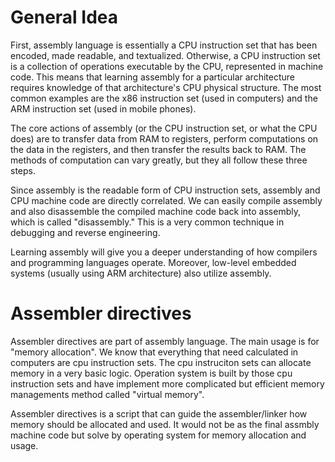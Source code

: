 # General Idea
First, assembly language is essentially a CPU instruction set that has been encoded, made readable, and textualized. Otherwise, a CPU instruction set is a collection of operations executable by the CPU, represented in machine code. This means that learning assembly for a particular architecture requires knowledge of that architecture's CPU physical structure. The most common examples are the x86 instruction set (used in computers) and the ARM instruction set (used in mobile phones).

The core actions of assembly (or the CPU instruction set, or what the CPU does) are to transfer data from RAM to registers, perform computations on the data in the registers, and then transfer the results back to RAM. The methods of computation can vary greatly, but they all follow these three steps.

Since assembly is the readable form of CPU instruction sets, assembly and CPU machine code are directly correlated. We can easily compile assembly and also disassemble the compiled machine code back into assembly, which is called "disassembly." This is a very common technique in debugging and reverse engineering.

Learning assembly will give you a deeper understanding of how compilers and programming languages operate. Moreover, low-level embedded systems (usually using ARM architecture) also utilize assembly.

# Assembler directives
Assembler directives are part of assembly language. The main usage is for "memory allocation". We know that everything that need calculated in computers are cpu instruction sets. The cpu instruciton sets can allocate memory in a very basic logic. Operation system is built by those cpu instruction sets and have implement more complicated but efficient memory managements method called "virtual memory".

Assembler directives is a script that can guide the assembler/linker how memory should be allocated and used. It would not be as the final assmbly machine code but solve by operating system for memory allocation and usage.
